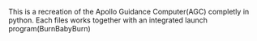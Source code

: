 This is a recreation of the Apollo Guidance Computer(AGC) completly in python. Each files works together with an integrated launch program(BurnBabyBurn)
